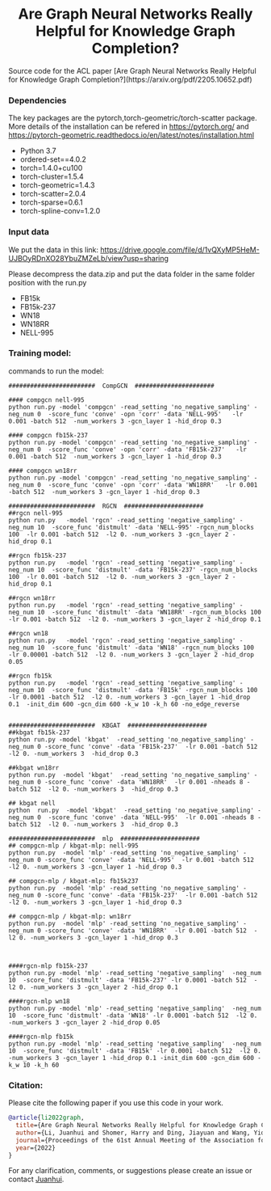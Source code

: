 
<!-- <h1 align="center">
  CompGCN
</h1>
 -->
<h1 align="center">Are Graph Neural Networks Really Helpful for Knowledge Graph Completion?</h1>
Source code for the ACL paper [Are Graph Neural Networks Really Helpful for Knowledge Graph Completion?](https://arxiv.org/pdf/2205.10652.pdf)

### Dependencies

The key packages are the pytorch,torch-geometric/torch-scatter package. More details of the installation can be refered in https://pytorch.org/ and https://pytorch-geometric.readthedocs.io/en/latest/notes/installation.html

-  Python 3.7
- ordered-set==4.0.2
- torch=1.4.0+cu100
- torch-cluster=1.5.4
- torch-geometric=1.4.3
- torch-scatter=2.0.4
- torch-sparse=0.6.1
- torch-spline-conv=1.2.0



### Input data
We put the data in this link: https://drive.google.com/file/d/1vQXyMP5HeM-UJBOyRDnXO28YbuZMZeLb/view?usp=sharing

Please decompress the data.zip and put the data folder in the same folder position with the run.py 

- FB15k
- FB15k-237
- WN18
- WN18RR
- NELL-995

### Training model:
commands to run the model:

```shell
########################  CompGCN  ######################

#### compgcn nell-995
python run.py -model 'compgcn' -read_setting 'no_negative_sampling' -neg_num 0  -score_func 'conve' -opn 'corr' -data 'NELL-995'   -lr 0.001 -batch 512  -num_workers 3 -gcn_layer 1 -hid_drop 0.3  

#### compgcn fb15k-237
python run.py -model 'compgcn' -read_setting 'no_negative_sampling' -neg_num 0  -score_func 'conve' -opn 'corr' -data 'FB15k-237'   -lr 0.001 -batch 512  -num_workers 3 -gcn_layer 1 -hid_drop 0.3  

#### compgcn wn18rr
python run.py -model 'compgcn' -read_setting 'no_negative_sampling' -neg_num 0  -score_func 'conve' -opn 'corr' -data 'WN18RR'   -lr 0.001 -batch 512  -num_workers 3 -gcn_layer 1 -hid_drop 0.3  

########################  RGCN  ######################
##rgcn nell-995
python run.py   -model 'rgcn' -read_setting 'negative_sampling' -neg_num 10  -score_func 'distmult' -data 'NELL-995' -rgcn_num_blocks 100  -lr 0.001 -batch 512  -l2 0. -num_workers 3 -gcn_layer 2 -hid_drop 0.1 

##rgcn fb15k-237
python run.py   -model 'rgcn' -read_setting 'negative_sampling' -neg_num 10  -score_func 'distmult' -data 'FB15k-237' -rgcn_num_blocks 100  -lr 0.001 -batch 512  -l2 0. -num_workers 3 -gcn_layer 2 -hid_drop 0.1 

##rgcn wn18rr
python run.py   -model 'rgcn' -read_setting 'negative_sampling' -neg_num 10  -score_func 'distmult' -data 'WN18RR' -rgcn_num_blocks 100  -lr 0.001 -batch 512  -l2 0. -num_workers 3 -gcn_layer 2 -hid_drop 0.1 

##rgcn wn18
python run.py   -model 'rgcn' -read_setting 'negative_sampling' -neg_num 10  -score_func 'distmult' -data 'WN18' -rgcn_num_blocks 100  -lr 0.00001 -batch 512  -l2 0. -num_workers 3 -gcn_layer 2 -hid_drop 0.05 

##rgcn fb15k
python run.py   -model 'rgcn' -read_setting 'negative_sampling' -neg_num 10  -score_func 'distmult' -data 'FB15k' -rgcn_num_blocks 100  -lr 0.0001 -batch 512  -l2 0. -num_workers 3 -gcn_layer 1 -hid_drop 0.1  -init_dim 600 -gcn_dim 600 -k_w 10 -k_h 60 -no_edge_reverse


########################  KBGAT  ######################
##kbgat fb15k-237
python run.py -model 'kbgat'  -read_setting 'no_negative_sampling' -neg_num 0 -score_func 'conve' -data 'FB15k-237'  -lr 0.001 -batch 512  -l2 0. -num_workers 3  -hid_drop 0.3 

##kbgat wn18rr 
python run.py  -model 'kbgat'  -read_setting 'no_negative_sampling' -neg_num 0 -score_func 'conve' -data 'WN18RR'  -lr 0.001 -nheads 8 -batch 512  -l2 0. -num_workers 3  -hid_drop 0.3

## kbgat nell 
python  run.py  -model 'kbgat'  -read_setting 'no_negative_sampling' -neg_num 0  -score_func 'conve' -data 'NELL-995'  -lr 0.001 -nheads 8 -batch 512  -l2 0. -num_workers 3  -hid_drop 0.3  

########################  mlp  ######################
## compgcn-mlp / kbgat-mlp: nell-995
python run.py  -model 'mlp' -read_setting 'no_negative_sampling' -neg_num 0 -score_func 'conve' -data 'NELL-995'  -lr 0.001 -batch 512  -l2 0. -num_workers 3 -gcn_layer 1 -hid_drop 0.3 

## compgcn-mlp / kbgat-mlp: fb15k237
python run.py  -model 'mlp' -read_setting 'no_negative_sampling' -neg_num 0 -score_func 'conve' -data 'FB15k-237'  -lr 0.001 -batch 512  -l2 0. -num_workers 3 -gcn_layer 1 -hid_drop 0.3  

## compgcn-mlp / kbgat-mlp: wn18rr
python run.py  -model 'mlp' -read_setting 'no_negative_sampling' -neg_num 0 -score_func 'conve' -data 'WN18RR'  -lr 0.001 -batch 512  -l2 0. -num_workers 3 -gcn_layer 1 -hid_drop 0.3  



####rgcn-mlp fb15k-237
python run.py -model 'mlp' -read_setting 'negative_sampling'  -neg_num 10  -score_func 'distmult' -data 'FB15k-237' -lr 0.0001 -batch 512  -l2 0. -num_workers 3 -gcn_layer 2 -hid_drop 0.1 

####rgcn-mlp wn18
python run.py -model 'mlp' -read_setting 'negative_sampling'  -neg_num 10  -score_func 'distmult' -data 'WN18' -lr 0.0001 -batch 512  -l2 0. -num_workers 3 -gcn_layer 2 -hid_drop 0.05 
  
####rgcn-mlp fb15k
python run.py -model 'mlp' -read_setting 'negative_sampling'  -neg_num 10  -score_func 'distmult' -data 'FB15k' -lr 0.0001 -batch 512  -l2 0. -num_workers 3 -gcn_layer 1 -hid_drop 0.1 -init_dim 600 -gcn_dim 600 -k_w 10 -k_h 60 
```

### Citation:
Please cite the following paper if you use this code in your work.
```bibtex
@article{li2022graph,
  title={Are Graph Neural Networks Really Helpful for Knowledge Graph Completion?},
  author={Li, Juanhui and Shomer, Harry and Ding, Jiayuan and Wang, Yiqi and Ma, Yao and Shah, Neil and Tang, Jiliang and Yin, Dawei},
  journal={Proceedings of the 61st Annual Meeting of the Association for Computational Linguistics, {ACL} 2023, Toronto, Cananda},
  year={2022}
}
```
For any clarification, comments, or suggestions please create an issue or contact [Juanhui](https://github.com/Juanhui28).

